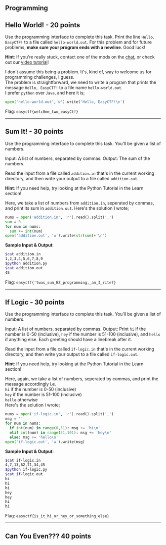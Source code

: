 Programming
-----------

Hello World! - 20 points
-----------
Use the programming interface to complete this task. Print the line `Hello, EasyCTF!` to a file called `hello-world.out`. For this problem and for future problems, **make sure your program ends with a newline**. Good luck!

**Hint**:
If you're really stuck, contact one of the mods on the [chat](https://www.easyctf.com/chat), or check out our [video tutorial](https://www.youtube.com/watch?v=GP1ZfzRSclQ)!

I don't assume this being a problem. It's, kind of, way to welcome us for programming challenges, I guess.<br/>
The problem is straightforward, we need to write a program that prints the message `Hello, EasyCTF!` to a file name `hello-world.out`.<br/>
I prefer `python` over `Java`, and here it is;
```python
open('hello-world.out','w').write('Hello, EasyCTF!\n')
```

Flag: `easyctf{welc0me_two_easyCtf}`

------------

Sum It! - 30 points
---------
Use the programming interface to complete this task. You'll be given a list of numbers.

Input: A list of numbers, separated by commas.
Output: The sum of the numbers.

Read the input from a file called `addition.in` that's in the current working directory, and then write your output to a file called `addition.out`.

**Hint**:
If you need help, try looking at the Python Tutorial in the Learn section!

Here, we take a list of numbers from `addition.in`, seperated by commas, and print its sum in `addition.out`. Here's the solution I wrote;
```python
nums = open('addition.in', 'r').read().split(',')
sum = 0
for num in nums:
  sum += int(num)
open('addition.out', 'w').write(str(sum)+'\n')
```

**Sample Input & Output**:
```zsh
$cat addition.in 
1,2,3,4,5,6,7,8,9
$python addition.py
$cat addition.out 
45
```
Flag: `easyctf{'twas_sum_EZ_programming,_am_I_rite?}`

--------------

If Logic - 30 points 
--------
Use the programming interface to complete this task. You'll be given a list of numbers.

Input: A list of numbers, separated by commas.
Output: Print `hi` if the number is 0-50 (inclusive), `hey` if the number is 51-100 (inclusive), and `hello` if anything else. Each greeting should have a linebreak after it.

Read the input from a file called `if-logic.in` that's in the current working directory, and then write your output to a file called `if-logic.out`.

**Hint**:
If you need help, try looking at the Python Tutorial in the Learn section!

Here, again, we take a list of numbers, seperated by commas, and print the message accordingly i.e.<br/>
`hi` if the number is 0-50 (inclusive)<br/>
`hey` if the number is 51-100 (inclusive)<br/>
`hello` otherwise<br/>
Here's the solution I wrote;
```python
nums = open('if-logic.in', 'r').read().split(',')
msg = ''
for num in nums:
  if int(num) in range(0,51): msg += 'hi\n'
  elif int(num) in range(51,101): msg += 'hey\n'
  else: msg += 'hello\n'
open('if-logic.out', 'w').write(msg)
```
**Sample Input & Output**:
```zsh
$cat if-logic.in 
4,7,13,62,71,34,45
$python if-logic.py
$cat if-logic.out 
hi
hi
hi
hey
hey
hi
hi
```
Flag: `easyctf{is_it_hi_or_hey_or_something_else}`

-------------------------------------------

Can You Even??? 40 points 
-----------
